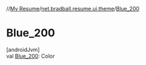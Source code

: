 //[My Resume](../../index.md)/[net.bradball.resume.ui.theme](index.md)/[Blue_200](-blue_200.md)

# Blue_200

[androidJvm]\
val [Blue_200](-blue_200.md): Color
